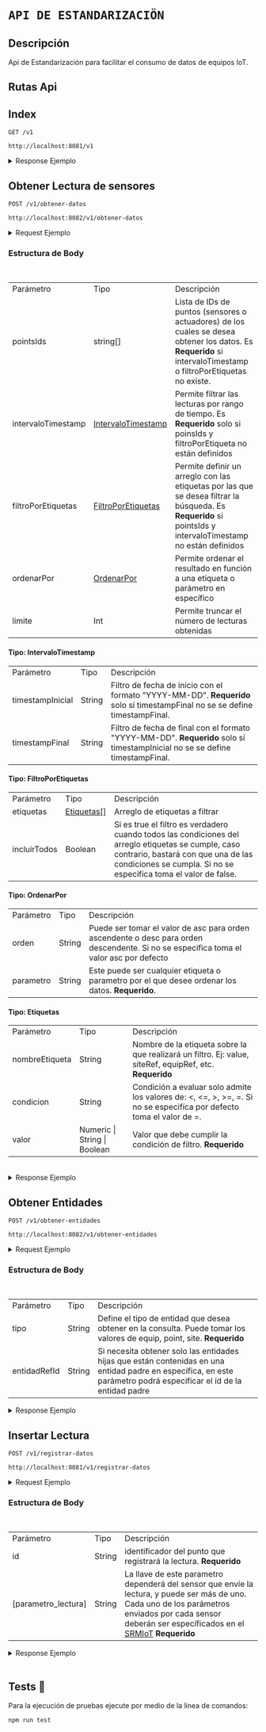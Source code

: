 # `API DE ESTANDARIZACIÖN`

## Descripción

Api de Estandarización para facilitar el consumo de datos de equipos IoT.

<!-- ## Workflow
<p align="center">
  <img src="static/workflow-api-odoo.drawio.svg" alt="odoo accounting workflow"/>
</p>

## Directorio

    src
    |__ config /            /* Archivos de configuración */
    |__ controllers /       /* Funciones para manipular las peticiones HTTP*/
    |__ mock-data /         /* Json de ejemplo de las estructura de datos */
    |__ routes /            /* Rutas del Api */
    |__ schemas /           /* Schemas de validaciones de las estructura de datos */
    |__ utils /             /* Funciones que se reutilizan */
    |____ bin /
    |__ index.ts            /* Archvio index del api*/

## Instalación

1. Descargar el repositorio
2. ejecutar `npm install`
3. ejecutar `npm start`

> ## JSON-Schema

- [Factura Cliente](https://github.com/Grupo-Viteri/apiOdoo/blob/master/src/mock-data/datosFacturaEjemploPostman.json)

- [Pago Factura Cliente](https://github.com/Grupo-Viteri/apiOdoo/blob/master/src/mock-data/datosPagoDeFactura.json) -->

## Rutas Api

## Index

`GET /v1`

    http://localhost:8081/v1

<details>
  <summary>Response Ejemplo</summary>

```json
{
    "descripción":"API - Esstandarización de Sistemas IoT"
}
```

</details>


## Obtener Lectura de sensores

`POST /v1/obtener-datos`

    http://localhost:8082/v1/obtener-datos

<details>
  <summary>Request Ejemplo</summary>

```json
{
  "pointsIds": [
    "string"
  ],
  "intervaloTimestamp": {
    "timestampInicial": "string",
    "timestampFinal": "string"
  },
  "filtroPorEtiquetas": {
    "etiquetas": [
      {
        "nombreEtiqueta": "string",
        "condicion": ">",
        "valor": "string"
      }
    ],
    "incluirTodos": true
  },
  "ordenarPor": {
    "orden": "asc",
    "parametro": "string"
  },
  "limite": 0
}
```

</details>


### Estructura de Body

</br>

<table>
    <tr>
        <td>Parámetro</td>
        <td>Tipo</td>
        <td>Descripción</td>
    </tr>
    <tr>
        <td>pointsIds</td>
        <td>string[]</td>
        <td>Lista de IDs de puntos (sensores o actuadores) de los cuales se desea obtener los datos. Es <strong>Requerido</strong> si intervaloTimestamp o filtroPorEtiquetas no existe.</td>
    </tr>
    <tr>
        <td>intervaloTimestamp</td>
        <td> <a href="#intervalotimestamp">IntervaloTimestamp</a></td>
        <td>Permite filtrar las lecturas por rango de tiempo. Es <strong>Requerido</strong> solo si poinsIds y filtroPorEtiqueta no están definidos</td>
    </tr>
    <tr>
        <td>filtroPorEtiquetas</td>
        <td><a href="#filtroPorEtiquetas">FiltroPorEtiquetas</div></td>
        <td>Permite definir un arreglo con las etiquetas por las que se desea filtrar la búsqueda. Es <strong>Requerido</strong> si pointsIds y intervaloTimestamp no están definidos</td>
    </tr>
    <tr>
        <td>ordenarPor</td>
        <td><a href="#ordenarPor">OrdenarPor</a></td>
        <td>Permite ordenar el resultado en función a una etiqueta o parámetro en específico</td>
    </tr>
    <tr>
        <td>limite</td>
        <td>Int</td>
        <td>Permite truncar el número de lecturas obtenidas</td>
    </tr>
</table>


#### <div id="intervalotimestamp">**Tipo: IntervaloTimestamp**</div>

<table>
    <tr>
        <td>Parámetro</td>
        <td>Tipo</td>
        <td>Descripción</td>
    </tr>
    <tr>
        <td>timestampInicial</td>
        <td>String</td>
        <td>Filtro de fecha de inicio con el formato "YYYY-MM-DD". <strong>Requerido</strong> solo sí timestampFinal no se se define timestampFinal.</td>
    </tr>
    <tr>
        <td>timestampFinal</td>
        <td>String</td>
        <td>Filtro de fecha de final con el formato "YYYY-MM-DD". <strong>Requerido</strong> solo sí timestampInicial no se se define timestampFinal.</td>
    </tr>
</table>



#### <div id="filtroPorEtiquetas">**Tipo: FiltroPorEtiquetas**</div>


<table>
    <tr>
        <td>Parámetro</td>
        <td>Tipo</td>
        <td>Descripción</td>
    </tr>
    <tr>
        <td>etiquetas</td>
        <td><a href="#etiquetas">Etiquetas[]</a></td>
        <td>Arreglo de etiquetas a filtrar</td>
    </tr>
     <tr>
        <td>incluirTodos</td>
        <td>Boolean</td>
        <td>Si es true el filtro es verdadero cuando todos las condiciones del arreglo etiquetas se cumple, caso contrario, bastará con que una de las condiciones se cumpla. Si no se especifica toma el valor de false.</td>
    </tr>
</table>


#### <div id="ordenarPor">**Tipo: OrdenarPor**</div>
<table>
    <tr>
        <td>Parámetro</td>
        <td>Tipo</td>
        <td>Descripción</td>
    </tr>
    <tr>
        <td>orden</td>
        <td>String</td>
        <td>Puede ser tomar el valor de asc para orden ascendente o desc para orden descendente. Si no se especifica toma el valor asc por defecto</td>
    </tr>
    <tr>
        <td>parametro</td>
        <td>String</td>
        <td>Este puede ser cualquier etiqueta o parametro por el que desee ordenar los datos. <strong>Requerido</strong>.</td>
    </tr>
</table>

#### <div id="etiquetas">**Tipo: Etiquetas**</div>

<table>
    <tr>
        <td>Parámetro</td>
        <td>Tipo</td>
        <td>Descripción</td>
    </tr>
    <tr>
        <td>nombreEtiqueta</td>
        <td>String</td>
        <td>Nombre de la etiqueta sobre la que realizará un filtro. Ej: value, siteRef, equipRef, etc. <strong>Requerido</strong></td>
    </tr>
    <tr>
        <td>condicion</td>
        <td>String</td>
        <td>Condición a evaluar solo admite los valores de: &lt;, &lt;=, &gt;, &gt;=, =. Si no se especifíca por defecto toma el valor de =.</td>
    </tr>
    <tr>
        <td>valor</td>
        <td>Numeric | String | Boolean</td>
        <td>Valor que debe cumplir la condición de filtro. <strong>Requerido</strong></td>
    </tr>
</table>
</br>

<details>
  <summary>Response Ejemplo</summary>

```json
{
    "response": [
        {
            "point_id": "27803f1a-5bfd-4a3c-8d1e-b1e4faf3aa7f",
            "timestamp_registro": "2022-07-08T10:52:18.685",
            "registro": {
                "id": "27803f1a-5bfd-4a3c-8d1e-b1e4faf3aa7f",
                "air": true,
                "dis": "Temperatura",
                "kind": "number",
                "unit": "°C",
                "value": 26.55,
                "siteRef": "lab_sistemas_telematicos",
                "equipRef": "dd85475c-a5ef-4a15-b00f-206e408528b2",
                "temperature": true
            },
            "point": {
                "dis": "Temperatura",
                "equip": {
                    "id": "dd85475c-a5ef-4a15-b00f-206e408528b2",
                    "dis": "Modulo de medición de datos ambientales",
                    "site": {
                        "id": "lab_sistemas_telematicos",
                        "dis": "Laboratorio de Sistemas Telemáticos",
                        "__typename": "site"
                    },
                    "__typename": "equip"
                },
                "__typename": "point"
            },
            "__typename": "registros_sensores"
        }
    ]
}
```

</details>


## Obtener Entidades


`POST /v1/obtener-entidades`

    http://localhost:8082/v1/obtener-entidades

<details>
  <summary>Request Ejemplo</summary>

```json
{
  "tipo": "point",
  "entidadRefId": "dd85475c-a5ef-4a15-b00f-206e408528b2"
}
```

</details>

### Estructura de Body

</br>

<table>
    <tr>
        <td>Parámetro</td>
        <td>Tipo</td>
        <td>Descripción</td>
    </tr>
    <tr>
        <td>tipo</td>
        <td>String</td>
        <td>Define el tipo de entidad que desea obtener en la consulta. Puede tomar los valores de equip, point, site. <strong>Requerido</strong></td>
    </tr>
    <tr>
        <td>entidadRefId</td>
        <td> String</a></td>
        <td>Si necesita obtener solo las entidades hijas que están contenidas en una entidad padre en específica, en este parámetro podrá especificar el id de la entidad padre</td>
    </tr>
</table>


<details>
  <summary>Response Ejemplo</summary>

```json
{
    "status": 200,
    "response": [
        {
            "id": "c437e697-a19d-4d1a-98be-594b8dc5ac64",
            "siteRef": "lab_sistemas_telematicos",
            "equipRef": "dd85475c-a5ef-4a15-b00f-206e408528b2",
            "tags": {
                "id": "c437e697-a19d-4d1a-98be-594b8dc5ac64",
                "air": true,
                "dis": "Humedad",
                "kind": "number",
                "unit": "%RH",
                "siteRef": "lab_sistemas_telematicos",
                "equipRef": "dd85475c-a5ef-4a15-b00f-206e408528b2",
                "humidity": true
            },
            "__typename": "point"
        },
        {
            "id": "27803f1a-5bfd-4a3c-8d1e-b1e4faf3aa7f",
            "siteRef": "lab_sistemas_telematicos",
            "equipRef": "dd85475c-a5ef-4a15-b00f-206e408528b2",
            "tags": {
                "id": "27803f1a-5bfd-4a3c-8d1e-b1e4faf3aa7f",
                "air": true,
                "dis": "Temperatura",
                "kind": "number",
                "unit": "°C",
                "siteRef": "lab_sistemas_telematicos",
                "equipRef": "dd85475c-a5ef-4a15-b00f-206e408528b2",
                "temperature": true
            },
            "__typename": "point"
        },
        {
            "id": "c83c8acd-f058-4402-b267-2f9aaab30204",
            "siteRef": "lab_sistemas_telematicos",
            "equipRef": "dd85475c-a5ef-4a15-b00f-206e408528b2",
            "tags": {
                "id": "c83c8acd-f058-4402-b267-2f9aaab30204",
                "air": true,
                "dis": "Concentración de CO2",
                "kind": "number",
                "unit": "ppm",
                "siteRef": "lab_sistemas_telematicos",
                "equipRef": "dd85475c-a5ef-4a15-b00f-206e408528b2",
                "airQuality": true,
                "clave_esperada": "a"
            },
            "__typename": "point"
        },
        {
            "id": "rm4mini",
            "siteRef": "lab_sistemas_telematicos",
            "equipRef": "dd85475c-a5ef-4a15-b00f-206e408528b2",
            "tags": {
                "id": "rm4mini",
                "dis": "Actuador de Acondicionador de aire",
                "run": true,
                "kind": "string",
                "temp": true,
                "unit": "",
                "siteRef": "lab_sistemas_telematicos",
                "actuator": true
            },
            "__typename": "point"
        }
    ]
}
```

</details>


## Insertar Lectura


`POST /v1/registrar-datos`

    http://localhost:8081/v1/registrar-datos

<details>
  <summary>Request Ejemplo</summary>

```json
{
    "id": "shellyem-B9E151",
    "total": "66363.5",
    "power": "146.45",
    "voltage": "210"
}
```

</details>

### Estructura de Body

</br>

<table>
    <tr>
        <td>Parámetro</td>
        <td>Tipo</td>
        <td>Descripción</td>
    </tr>
    <tr>
        <td>id</td>
        <td>String</td>
        <td>identificador del punto que registrará la lectura. <strong>Requerido</strong></td>
    </tr>
    <tr>
        <td>[parametro_lectura]</td>
        <td> String</a></td>
        <td>La llave de este parametro dependerá del sensor que envíe la lectura, y puede ser más de uno. Cada uno de los parámetros enviados por cada sensor deberán ser específicados en el <a href="https://github.com/eggarcia05/iot-module-registration-interface">SRMIoT</a> <strong>Requerido</strong></td>
    </tr>
</table>


<details>
  <summary>Response Ejemplo</summary>

```json
{
    "msg": {
        "total": true,
        "power": true,
        "voltage": true
    }
}
```

</details>

</br>

## Tests 🧾

Para la ejecución de pruebas ejecute por medio de la línea de comandos:  

```bash
npm run test
```
